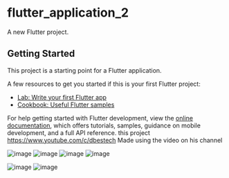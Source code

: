 # flutter_application_2

A new Flutter project.

## Getting Started

This project is a starting point for a Flutter application.

A few resources to get you started if this is your first Flutter project:

- [Lab: Write your first Flutter app](https://docs.flutter.dev/get-started/codelab)
- [Cookbook: Useful Flutter samples](https://docs.flutter.dev/cookbook)

For help getting started with Flutter development, view the
[online documentation](https://docs.flutter.dev/), which offers tutorials,
samples, guidance on mobile development, and a full API reference.
this project https://www.youtube.com/c/dbestech
Made using the video on his channel


![image](https://user-images.githubusercontent.com/66389332/187092066-3edac0c5-eb5a-40dc-8566-712960bdf154.png)
![image](https://user-images.githubusercontent.com/66389332/187092070-c4dd54be-8b88-487e-b763-12a73cfdb368.png)
![image](https://user-images.githubusercontent.com/66389332/187092075-1053ac94-fe3b-4217-9605-b63894422473.png)
![image](https://user-images.githubusercontent.com/66389332/187092115-aac8ec21-fbc0-4665-afa7-154a025f782e.png)

![image](https://user-images.githubusercontent.com/66389332/187092081-98542b96-843f-4ce8-bc51-024d94118c40.png)
![image](https://user-images.githubusercontent.com/66389332/187092084-16722598-26d1-4835-b099-ee9afd3eeaff.png)















